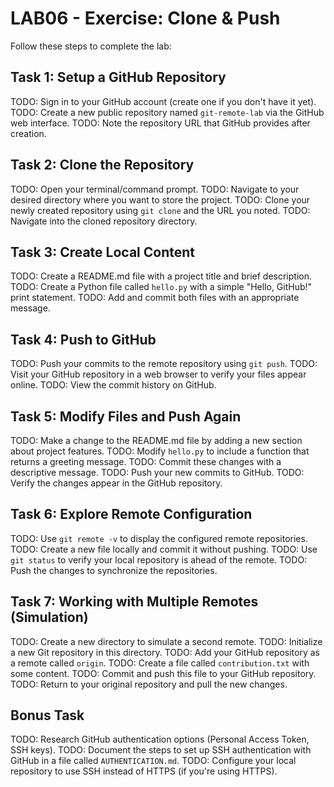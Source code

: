 # LAB06 - Exercise: Clone & Push

Follow these steps to complete the lab:

## Task 1: Setup a GitHub Repository
TODO: Sign in to your GitHub account (create one if you don't have it yet).
TODO: Create a new public repository named `git-remote-lab` via the GitHub web interface.
TODO: Note the repository URL that GitHub provides after creation.

## Task 2: Clone the Repository
TODO: Open your terminal/command prompt.
TODO: Navigate to your desired directory where you want to store the project.
TODO: Clone your newly created repository using `git clone` and the URL you noted.
TODO: Navigate into the cloned repository directory.

## Task 3: Create Local Content
TODO: Create a README.md file with a project title and brief description.
TODO: Create a Python file called `hello.py` with a simple "Hello, GitHub!" print statement.
TODO: Add and commit both files with an appropriate message.

## Task 4: Push to GitHub
TODO: Push your commits to the remote repository using `git push`.
TODO: Visit your GitHub repository in a web browser to verify your files appear online.
TODO: View the commit history on GitHub.

## Task 5: Modify Files and Push Again
TODO: Make a change to the README.md file by adding a new section about project features.
TODO: Modify `hello.py` to include a function that returns a greeting message.
TODO: Commit these changes with a descriptive message.
TODO: Push your new commits to GitHub.
TODO: Verify the changes appear in the GitHub repository.

## Task 6: Explore Remote Configuration
TODO: Use `git remote -v` to display the configured remote repositories.
TODO: Create a new file locally and commit it without pushing.
TODO: Use `git status` to verify your local repository is ahead of the remote.
TODO: Push the changes to synchronize the repositories.

## Task 7: Working with Multiple Remotes (Simulation)
TODO: Create a new directory to simulate a second remote.
TODO: Initialize a new Git repository in this directory.
TODO: Add your GitHub repository as a remote called `origin`.
TODO: Create a file called `contribution.txt` with some content.
TODO: Commit and push this file to your GitHub repository.
TODO: Return to your original repository and pull the new changes.

## Bonus Task
TODO: Research GitHub authentication options (Personal Access Token, SSH keys).
TODO: Document the steps to set up SSH authentication with GitHub in a file called `AUTHENTICATION.md`.
TODO: Configure your local repository to use SSH instead of HTTPS (if you're using HTTPS). 